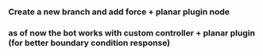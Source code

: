### Create a new branch and add force + planar plugin node 
### as of now the bot works with custom controller + planar plugin (for better boundary condition response)
